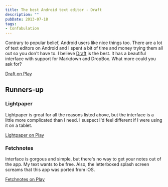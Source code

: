 ```yaml
---
title: The best Android text editor - Draft
description: ""
pubDate: 2013-07-18
tags:
- Confabulation
---
```

Contrary to popular belief, Android users like nice things too. There are a lot of text editors on Android and I spent a bit of time and money trying them all out so you don't have to. I believe [Draft](https://play.google.com/store/apps/details?id=com.mvilla.draft) is the best. It has a beautiful interface with support for Markdown and DropBox. What more could you ask for?

[Draft on Play](https://play.google.com/store/apps/details?id=com.mvilla.draft)

## Runners-up

### Lightpaper
Lightpaper is great for all the reasons listed above, but the interface is a little more complicated than I need. I suspect I'd feel different if I were using it on a tablet.

[Lightpaper on Play](https://play.google.com/store/apps/details?id=com.clockworkengine.android.LightPaper)

### Fetchnotes
Interface is gorgous and simple, but there's no way to get your notes out of the app. My text wants to be free. Also, the letterboxed splash screen screams that this app was ported from iOS.

[Fetchnotes on Play](https://play.google.com/store/apps/details?id=com.fetchnotes.notes)
